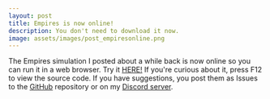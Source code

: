 ```yaml
---
layout: post
title: Empires is now online!
description: You don't need to download it now.
image: assets/images/post_empiresonline.png
---
```

The Empires simulation I posted about a while back is now online so you can run it in a web browser. Try it <a href="https://empires.sudologic.net/">HERE!</a> If you're curious about it, press F12 to view the source code. If you have suggestions, you post them as Issues to the <a href="https://github.com/sudological/empiresOnline">GitHub</a> repository or on my <a href="https://sudologic.net/discord">Discord server</a>.
